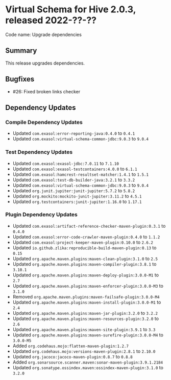 # Virtual Schema for Hive 2.0.3, released 2022-??-??

Code name: Upgrade dependencies

## Summary

This release upgrades dependencies.

## Bugfixes

* #26: Fixed broken links checker

## Dependency Updates

### Compile Dependency Updates

* Updated `com.exasol:error-reporting-java:0.4.0` to `0.4.1`
* Updated `com.exasol:virtual-schema-common-jdbc:9.0.3` to `9.0.4`

### Test Dependency Updates

* Updated `com.exasol:exasol-jdbc:7.0.11` to `7.1.10`
* Updated `com.exasol:exasol-testcontainers:4.0.0` to `6.1.1`
* Updated `com.exasol:hamcrest-resultset-matcher:1.4.1` to `1.5.1`
* Updated `com.exasol:test-db-builder-java:3.2.1` to `3.3.2`
* Updated `com.exasol:virtual-schema-common-jdbc:9.0.3` to `9.0.4`
* Updated `org.junit.jupiter:junit-jupiter:5.7.2` to `5.8.2`
* Updated `org.mockito:mockito-junit-jupiter:3.11.2` to `4.5.1`
* Updated `org.testcontainers:junit-jupiter:1.16.0` to `1.17.1`

### Plugin Dependency Updates

* Updated `com.exasol:artifact-reference-checker-maven-plugin:0.3.1` to `0.4.0`
* Updated `com.exasol:error-code-crawler-maven-plugin:0.4.0` to `1.1.2`
* Updated `com.exasol:project-keeper-maven-plugin:0.10.0` to `2.6.2`
* Updated `io.github.zlika:reproducible-build-maven-plugin:0.13` to `0.15`
* Updated `org.apache.maven.plugins:maven-clean-plugin:3.1.0` to `2.5`
* Updated `org.apache.maven.plugins:maven-compiler-plugin:3.8.1` to `3.10.1`
* Updated `org.apache.maven.plugins:maven-deploy-plugin:3.0.0-M1` to `2.7`
* Updated `org.apache.maven.plugins:maven-enforcer-plugin:3.0.0-M3` to `3.1.0`
* Removed `org.apache.maven.plugins:maven-failsafe-plugin:3.0.0-M4`
* Updated `org.apache.maven.plugins:maven-install-plugin:3.0.0-M1` to `2.4`
* Updated `org.apache.maven.plugins:maven-jar-plugin:3.2.0` to `3.2.2`
* Updated `org.apache.maven.plugins:maven-resources-plugin:3.2.0` to `2.6`
* Updated `org.apache.maven.plugins:maven-site-plugin:3.9.1` to `3.3`
* Updated `org.apache.maven.plugins:maven-surefire-plugin:3.0.0-M4` to `3.0.0-M5`
* Added `org.codehaus.mojo:flatten-maven-plugin:1.2.7`
* Updated `org.codehaus.mojo:versions-maven-plugin:2.8.1` to `2.10.0`
* Updated `org.jacoco:jacoco-maven-plugin:0.8.7` to `0.8.8`
* Added `org.sonarsource.scanner.maven:sonar-maven-plugin:3.9.1.2184`
* Updated `org.sonatype.ossindex.maven:ossindex-maven-plugin:3.1.0` to `3.2.0`

